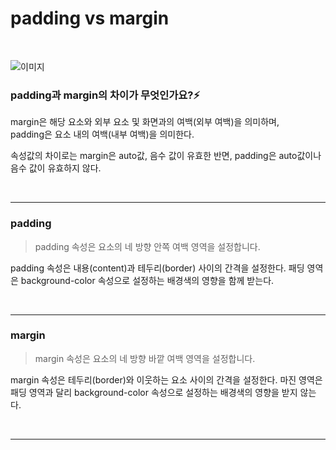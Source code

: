 # padding vs margin

<br/>

![이미지](https://user-images.githubusercontent.com/93918946/210717745-f5bfe8ce-30cf-44cf-ae67-15d7894a9b93.PNG)

### padding과 margin의 차이가 무엇인가요?⚡️

margin은 해당 요소와 외부 요소 및 화면과의 여백(외부 여백)을 의미하며,  
padding은 요소 내의 여백(내부 여백)을 의미한다.

속성값의 차이로는 margin은 auto값, 음수 값이 유효한 반면, padding은 auto값이나 음수 값이 유효하지 않다.

<br/>

---

### padding

> padding 속성은 요소의 네 방향 안쪽 여백 영역을 설정합니다.

padding 속성은 내용(content)과 테두리(border) 사이의 간격을 설정한다.
패딩 영역은 background-color 속성으로 설정하는 배경색의 영향을 함께 받는다.

<br/>

---

### margin

> margin 속성은 요소의 네 방향 바깥 여백 영역을 설정합니다.

margin 속성은 테두리(border)와 이웃하는 요소 사이의 간격을 설정한다.
마진 영역은 패딩 영역과 달리 background-color 속성으로 설정하는 배경색의 영향을 받지 않는다.

<br/>

---
